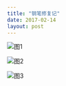 ```yaml
---
title: "钢笔修复记"
date: 2017-02-14
layout: post
---
```


![图1]({{site.imageurl}}/fountain-pen-1.jpg)

![图2]({{site.imageurl}}/fountain-pen-2.jpg)

![图3]({{site.imageurl}}/fountain-pen-3.jpg)
